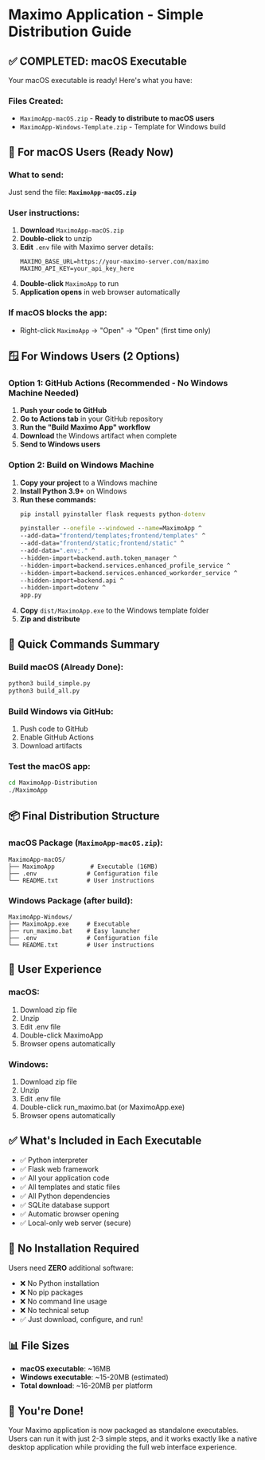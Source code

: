 # Maximo Application - Simple Distribution Guide

## ✅ COMPLETED: macOS Executable

Your macOS executable is ready! Here's what you have:

### Files Created:
- `MaximoApp-macOS.zip` - **Ready to distribute to macOS users**
- `MaximoApp-Windows-Template.zip` - Template for Windows build

## 📱 For macOS Users (Ready Now)

### What to send:
Just send the file: **`MaximoApp-macOS.zip`**

### User instructions:
1. **Download** `MaximoApp-macOS.zip`
2. **Double-click** to unzip
3. **Edit** `.env` file with Maximo server details:
   ```
   MAXIMO_BASE_URL=https://your-maximo-server.com/maximo
   MAXIMO_API_KEY=your_api_key_here
   ```
4. **Double-click** `MaximoApp` to run
5. **Application opens** in web browser automatically

### If macOS blocks the app:
- Right-click `MaximoApp` → "Open" → "Open" (first time only)

## 🪟 For Windows Users (2 Options)

### Option 1: GitHub Actions (Recommended - No Windows Machine Needed)

1. **Push your code to GitHub**
2. **Go to Actions tab** in your GitHub repository
3. **Run the "Build Maximo App" workflow**
4. **Download** the Windows artifact when complete
5. **Send to Windows users**

### Option 2: Build on Windows Machine

1. **Copy your project** to a Windows machine
2. **Install Python 3.9+** on Windows
3. **Run these commands:**
   ```cmd
   pip install pyinstaller flask requests python-dotenv
   
   pyinstaller --onefile --windowed --name=MaximoApp ^
   --add-data="frontend/templates;frontend/templates" ^
   --add-data="frontend/static;frontend/static" ^
   --add-data=".env;." ^
   --hidden-import=backend.auth.token_manager ^
   --hidden-import=backend.services.enhanced_profile_service ^
   --hidden-import=backend.services.enhanced_workorder_service ^
   --hidden-import=backend.api ^
   --hidden-import=dotenv ^
   app.py
   ```
4. **Copy** `dist/MaximoApp.exe` to the Windows template folder
5. **Zip and distribute**

## 🚀 Quick Commands Summary

### Build macOS (Already Done):
```bash
python3 build_simple.py
python3 build_all.py
```

### Build Windows via GitHub:
1. Push code to GitHub
2. Enable GitHub Actions
3. Download artifacts

### Test the macOS app:
```bash
cd MaximoApp-Distribution
./MaximoApp
```

## 📦 Final Distribution Structure

### macOS Package (`MaximoApp-macOS.zip`):
```
MaximoApp-macOS/
├── MaximoApp          # Executable (16MB)
├── .env              # Configuration file
└── README.txt        # User instructions
```

### Windows Package (after build):
```
MaximoApp-Windows/
├── MaximoApp.exe     # Executable
├── run_maximo.bat    # Easy launcher
├── .env              # Configuration file
└── README.txt        # User instructions
```

## 🎯 User Experience

### macOS:
1. Download zip file
2. Unzip
3. Edit .env file
4. Double-click MaximoApp
5. Browser opens automatically

### Windows:
1. Download zip file
2. Unzip
3. Edit .env file
4. Double-click run_maximo.bat (or MaximoApp.exe)
5. Browser opens automatically

## ✅ What's Included in Each Executable

- ✅ Python interpreter
- ✅ Flask web framework
- ✅ All your application code
- ✅ All templates and static files
- ✅ All Python dependencies
- ✅ SQLite database support
- ✅ Automatic browser opening
- ✅ Local-only web server (secure)

## 🔧 No Installation Required

Users need **ZERO** additional software:
- ❌ No Python installation
- ❌ No pip packages
- ❌ No command line usage
- ❌ No technical setup
- ✅ Just download, configure, and run!

## 📊 File Sizes

- **macOS executable**: ~16MB
- **Windows executable**: ~15-20MB (estimated)
- **Total download**: ~16-20MB per platform

## 🎉 You're Done!

Your Maximo application is now packaged as standalone executables. Users can run it with just 2-3 simple steps, and it works exactly like a native desktop application while providing the full web interface experience.
